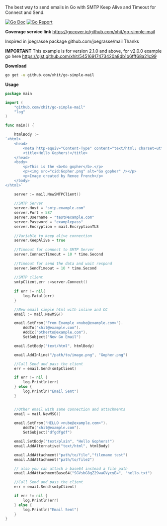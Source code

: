 The best way to send emails in Go with SMTP Keep Alive and Timeout for Connect and Send.

[![Go Doc](https://godoc.org/github.com/xhit/go-simple-mail?status.svg)](https://godoc.org/github.com/xhit/go-simple-mail)
[![Go Report](https://goreportcard.com/badge/github.com/xhit/go-simple-mail)](https://goreportcard.com/report/github.com/xhit/go-simple-mail)

**Coverage service link**
https://gocover.io/github.com/xhit/go-simple-mail

Inspired in joegrasse package github.com/joegrasse/mail Thanks

**IMPORTANT**
This example is for version 2.1.0 and above, for v2.0.0 example go here https://gist.github.com/xhit/54516917473420a8db1b6fff68a21c99

**Download**

```bash
go get -u github.com/xhit/go-simple-mail
```

**Usage**

```go
package main

import (
	"github.com/xhit/go-simple-mail"
	"log"
)

func main() {

	htmlBody :=
`<html>
	<head>
		<meta http-equiv="Content-Type" content="text/html; charset=utf-8" />
		<title>Hello Gophers!</title>
	</head>
	<body>
		<p>This is the <b>Go gopher</b>.</p>
		<p><img src="cid:Gopher.png" alt="Go gopher" /></p>
		<p>Image created by Renee French</p>
	</body>
</html>`

	server := mail.NewSMTPClient()
	
	//SMTP Server
	server.Host = "smtp.example.com"
	server.Port = 587
	server.Username = "test@example.com"
	server.Password = "examplepass"
	server.Encryption = mail.EncryptionTLS
	
	//Variable to keep alive connection
	server.KeepAlive = true
	
	//Timeout for connect to SMTP Server
	server.ConnectTimeout = 10 * time.Second
	
	//Timeout for send the data and wait respond
	server.SendTimeout = 10 * time.Second
	
	//SMTP client
	smtpClient,err :=server.Connect()
	
	if err != nil{
		log.Fatal(err)
	}

	//New email simple html with inline and CC
	email := mail.NewMSG()

	email.SetFrom("From Example <nube@example.com>").
		AddTo("xhit@example.com").
		AddCc("otherto@example.com").
		SetSubject("New Go Email")

	email.SetBody("text/html", htmlBody)

	email.AddInline("/path/to/image.png", "Gopher.png")

	//Call Send and pass the client
	err = email.Send(smtpClient)

	if err != nil {
		log.Println(err)
	} else {
		log.Println("Email Sent")
	}


	//Other email with same connection and attachments
	email = mail.NewMSG()
	
	email.SetFrom("HELLO <nube@example.com>").
		AddTo("xhit@example.com").
		SetSubject("dfgdfgdf")

	email.SetBody("text/plain", "Hello Gophers!")
	email.AddAlternative("text/html", htmlBody)

	email.AddAttachment("path/to/file","filename test")
	email.AddAttachment("path/to/file2")

	// also you can attach a base64 instead a file path
	email.AddAttachmentBase64("SGVsbG8gZ29waGVycyE=", "hello.txt")

	//Call Send and pass the client
	err = email.Send(smtpClient)

	if err != nil {
		log.Println(err)
	} else {
		log.Println("Email Sent")
	}
}
```
